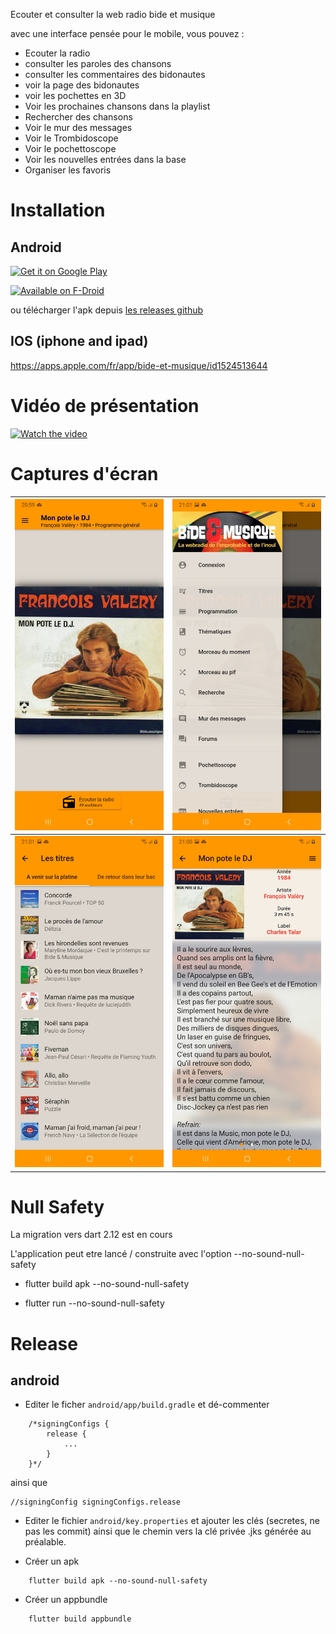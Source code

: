 Ecouter et consulter la web radio bide et musique

avec une interface pensée pour le mobile, vous pouvez :

* Ecouter la radio
* consulter les paroles des chansons
* consulter les commentaires des bidonautes
* voir la page des bidonautes
* voir les pochettes en 3D
* Voir les prochaines chansons dans la playlist
* Rechercher des chansons
* Voir le mur des messages
* Voir le Trombidoscope
* Voir le pochettoscope
* Voir les nouvelles entrées dans la base
* Organiser les favoris

# Installation 

## Android 

<a href="https://play.google.com/store/apps/details?id=fr.odrevet.bide_et_musique"><img alt="Get it on Google Play" src="https://play.google.com/intl/en_us/badges/images/generic/en-play-badge.png" height=60px /></a>

[![Available on F-Droid](https://f-droid.org/wiki/images/c/c4/F-Droid-button_available-on.png)](https://f-droid.org/repository/browse/?fdid=fr.odrevet.bide_et_musique)

ou télécharger l'apk depuis [les releases github](https://github.com/odrevet/bide_et_musique_flutter/releases/latest) 

## IOS (iphone and ipad)

https://apps.apple.com/fr/app/bide-et-musique/id1524513644

# Vidéo de présentation 

[![Watch the video](https://img.youtube.com/vi/Zsl5Qezuqh0/0.jpg)](https://www.youtube.com/watch?v=Zsl5Qezuqh0)

# Captures d'écran 

|  <img src="/fastlane/metadata/android/en-US/images/phoneScreenshots/main.jpg" width="240px" /> |  <img src="/fastlane/metadata/android/en-US/images/phoneScreenshots/menu.jpg" width="240px" /> |
|---|---|
| <img src="/fastlane/metadata/android/en-US/images/phoneScreenshots/titres.jpg" width="240px" />  | <img src="/fastlane/metadata/android/en-US/images/phoneScreenshots/page_chanson.jpg" width="240px" />  |


# Null Safety

La migration vers dart 2.12 est en cours 

L'application peut etre lancé / construite avec l'option --no-sound-null-safety

* flutter build apk --no-sound-null-safety

* flutter run --no-sound-null-safety

# Release

## android

* Editer le ficher `android/app/build.gradle` et dé-commenter

```
    /*signingConfigs {
        release {
            ...
        }
    }*/
```

ainsi que

```
//signingConfig signingConfigs.release
```

* Editer le fichier `android/key.properties` et ajouter les clés (secretes, ne pas les commit) ainsi que le chemin vers la clé privée .jks générée au préalable.

* Créer un apk 

```
    flutter build apk --no-sound-null-safety
```

* Créer un appbundle 

```
    flutter build appbundle
```
